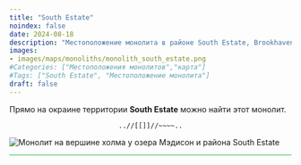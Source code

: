 ```yaml
---
title: "South Estate"
noindex: false
date: 2024-08-18
description: "Местоположение монолита в районе South Estate, Brookhaven"
images:
- images/maps/monoliths/monolith_south_estate.png
#Categories: ["Местоположения монолитов","карта"]
#Tags: ["South Estate", "Местоположение монолита"]
draft: false
--- 
```


Прямо на окраине территории **South Estate** можно найти этот монолит.

<center><span class="copy-to-clipboard" style="align: center"><code class="copy-to-clipboard-code" data-code="..//[[]]//~~~~..">..//[[]]//~~~~..</code></span></center>

![Монолит на вершине холма у озера Мэдисон и района South Estate](/images/maps/monoliths/monolith_south_estate.png?width=400px)

<hr style="background-color: #28b44c" size=8>

<!-- ## Связанные материалы

### Карта

- [Точка интереса](/map/poi/agency-bunker/) -->
